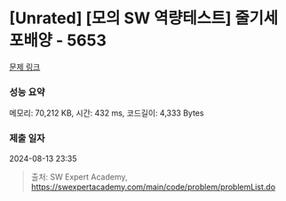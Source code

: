 # [Unrated] [모의 SW 역량테스트] 줄기세포배양 - 5653 

[문제 링크](https://swexpertacademy.com/main/code/problem/problemDetail.do?contestProbId=AWXRJ8EKe48DFAUo) 

### 성능 요약

메모리: 70,212 KB, 시간: 432 ms, 코드길이: 4,333 Bytes

### 제출 일자

2024-08-13 23:35



> 출처: SW Expert Academy, https://swexpertacademy.com/main/code/problem/problemList.do